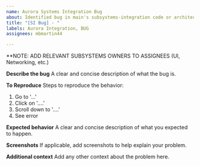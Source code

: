 ```yaml
---
name: Aurora Systems Integration Bug
about: Identified bug in main's subsystems-integration code or architecture
title: "[SI Bug] - "
labels: Aurora Integration, BUG
assignees: mbmartin44

---
```


**NOTE:  ADD RELEVANT SUBSYSTEMS OWNERS TO ASSIGNEES (UI, Networking, etc.)

**Describe the bug**
A clear and concise description of what the bug is.

**To Reproduce**
Steps to reproduce the behavior:
1. Go to '...'
2. Click on '....'
3. Scroll down to '....'
4. See error

**Expected behavior**
A clear and concise description of what you expected to happen.

**Screenshots**
If applicable, add screenshots to help explain your problem.

**Additional context**
Add any other context about the problem here.
